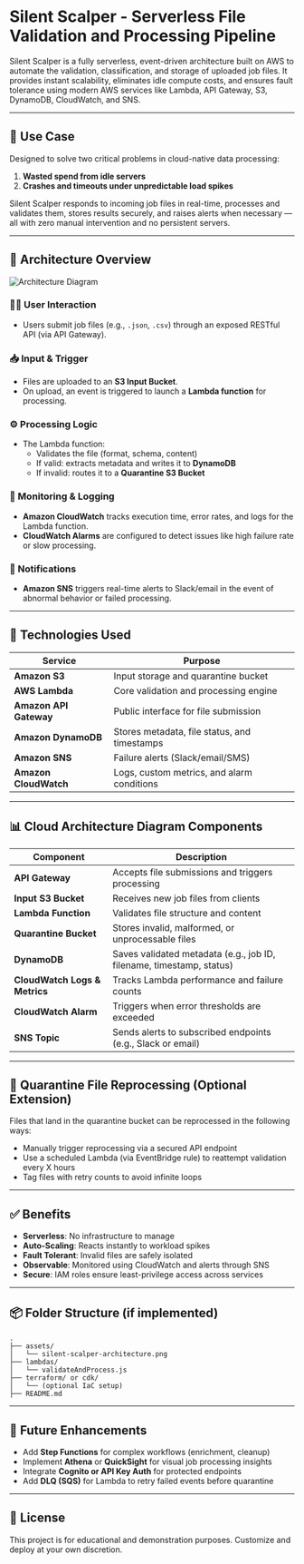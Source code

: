 # Silent Scalper - Serverless File Validation and Processing Pipeline

Silent Scalper is a fully serverless, event-driven architecture built on AWS to automate the validation, classification, and storage of uploaded job files. It provides instant scalability, eliminates idle compute costs, and ensures fault tolerance using modern AWS services like Lambda, API Gateway, S3, DynamoDB, CloudWatch, and SNS.

---

## 🚀 Use Case

Designed to solve two critical problems in cloud-native data processing:

1. **Wasted spend from idle servers**  
2. **Crashes and timeouts under unpredictable load spikes**

Silent Scalper responds to incoming job files in real-time, processes and validates them, stores results securely, and raises alerts when necessary — all with zero manual intervention and no persistent servers.

---

## 🧱 Architecture Overview

![Architecture Diagram](./assets/silent-scalper-architecture.png) <!-- replace with your diagram path -->

### 🧑‍💻 User Interaction
- Users submit job files (e.g., `.json`, `.csv`) through an exposed RESTful API (via API Gateway).

### 📥 Input & Trigger
- Files are uploaded to an **S3 Input Bucket**.
- On upload, an event is triggered to launch a **Lambda function** for processing.

### ⚙️ Processing Logic
- The Lambda function:
  - Validates the file (format, schema, content)
  - If valid: extracts metadata and writes it to **DynamoDB**
  - If invalid: routes it to a **Quarantine S3 Bucket**

### 🧾 Monitoring & Logging
- **Amazon CloudWatch** tracks execution time, error rates, and logs for the Lambda function.
- **CloudWatch Alarms** are configured to detect issues like high failure rate or slow processing.

### 📢 Notifications
- **Amazon SNS** triggers real-time alerts to Slack/email in the event of abnormal behavior or failed processing.

---

## 🧰 Technologies Used

| Service         | Purpose |
|-----------------|---------|
| **Amazon S3**         | Input storage and quarantine bucket |
| **AWS Lambda**        | Core validation and processing engine |
| **Amazon API Gateway**| Public interface for file submission |
| **Amazon DynamoDB**   | Stores metadata, file status, and timestamps |
| **Amazon SNS**        | Failure alerts (Slack/email/SMS) |
| **Amazon CloudWatch** | Logs, custom metrics, and alarm conditions |

---

## 📊 Cloud Architecture Diagram Components

| Component | Description |
|----------|-------------|
| **API Gateway** | Accepts file submissions and triggers processing |
| **Input S3 Bucket** | Receives new job files from clients |
| **Lambda Function** | Validates file structure and content |
| **Quarantine Bucket** | Stores invalid, malformed, or unprocessable files |
| **DynamoDB** | Saves validated metadata (e.g., job ID, filename, timestamp, status) |
| **CloudWatch Logs & Metrics** | Tracks Lambda performance and failure counts |
| **CloudWatch Alarm** | Triggers when error thresholds are exceeded |
| **SNS Topic** | Sends alerts to subscribed endpoints (e.g., Slack or email) |

---

## 🔁 Quarantine File Reprocessing (Optional Extension)

Files that land in the quarantine bucket can be reprocessed in the following ways:
- Manually trigger reprocessing via a secured API endpoint
- Use a scheduled Lambda (via EventBridge rule) to reattempt validation every X hours
- Tag files with retry counts to avoid infinite loops

---

## ✅ Benefits

- **Serverless**: No infrastructure to manage
- **Auto-Scaling**: Reacts instantly to workload spikes
- **Fault Tolerant**: Invalid files are safely isolated
- **Observable**: Monitored using CloudWatch and alerts through SNS
- **Secure**: IAM roles ensure least-privilege access across services

---

## 📦 Folder Structure (if implemented)

```
.
├── assets/
│   └── silent-scalper-architecture.png
├── lambdas/
│   └── validateAndProcess.js
├── terraform/ or cdk/
│   └── (optional IaC setup)
├── README.md
```

---

## 📌 Future Enhancements

- Add **Step Functions** for complex workflows (enrichment, cleanup)
- Implement **Athena** or **QuickSight** for visual job processing insights
- Integrate **Cognito or API Key Auth** for protected endpoints
- Add **DLQ (SQS)** for Lambda to retry failed events before quarantine

---

## 💬 License

This project is for educational and demonstration purposes. Customize and deploy at your own discretion.
